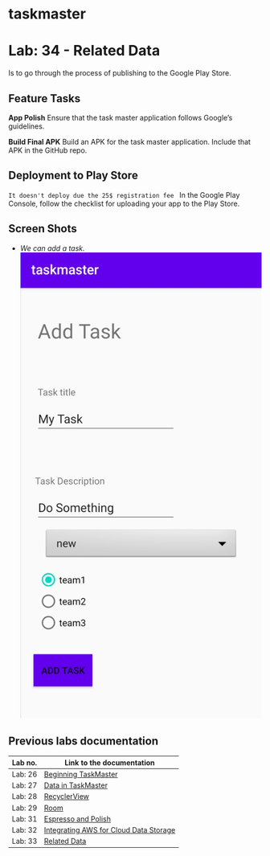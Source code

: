 # taskmaster

# Lab: 34 - Related Data

Is to go through the process of publishing to the Google Play Store.

## Feature Tasks
**App Polish**
Ensure that the task master application follows Google’s guidelines.


**Build Final APK**
Build an APK for the task master application. Include that APK in the GitHub repo.

## Deployment to Play Store
`It doesn't deploy due the 25$ registration fee `
In the Google Play Console, follow the checklist for uploading your app to the Play Store. 

## Screen Shots

- *We can add a task.*
![Add Task](screenshots/lab33/add_a_task.jpg)


<!-- ///
//Final APK added to repo
// Notes on Play deployment in README
// README with description, screenshots, and daily change log -->



## Previous labs documentation

| Lab no.       | Link to the documentation  |         
| ------------|-----------------------------|
|Lab: 26|[Beginning TaskMaster](labs/LAB26.md)|
|Lab: 27|[Data in TaskMaster](labs/LAB27.md)|
|Lab: 28|[RecyclerView](labs/LAB28.md)|
|Lab: 29|[Room](labs/LAB29.md)|
|Lab: 31|[Espresso and Polish](labs/LAB31.md)|
|Lab: 32|[Integrating AWS for Cloud Data Storage](labs/LAB32.md)|
|Lab: 33|[Related Data](labs/LAB33.md)|